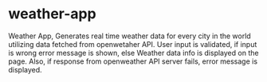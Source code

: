 # weather-app
Weather App, Generates real time weather data for every city in the world utilizing data fetched from openwetaher API. User input is validated, if input is wrong error message is shown, else Weather data info is displayed on the page. Also, if response from openweather API server fails, error message is displayed.
